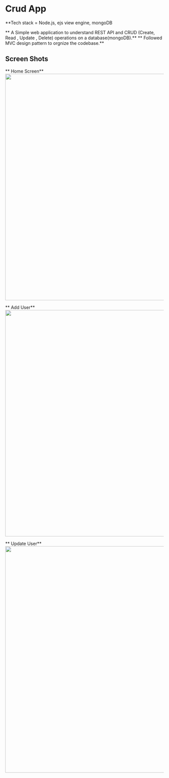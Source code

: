 # Crud App

**Tech stack = Node.js, ejs view engine, mongoDB<br/>

** A Simple web application to understand REST API and CRUD (Create, Read , Update , Delete) operations on a database(mongoDB).**
** Followed MVC design pattern to orgnize the codebase.**

## Screen Shots<br/> 

** Home Screen**
<img src="https://res.cloudinary.com/drxpiwsq0/image/upload/v1640429077/Home_f5c4e4.png" height="720" width="1280"/>
<br/>

** Add User**
<img src="https://res.cloudinary.com/drxpiwsq0/image/upload/v1640429077/AddUser_klqmmk.png" height="720" width="1280"/>
<br/>

** Update User**
<img src="https://res.cloudinary.com/drxpiwsq0/image/upload/v1640429077/updateUser_r8g51f.png" height="720" width="1280"/>
<br/>
